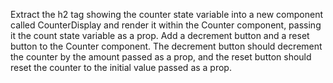 Extract the h2 tag showing the counter state variable into a new component called CounterDisplay and render it within the Counter component, passing it the count state variable as a prop.
Add a decrement button and a reset button to the Counter component. The decrement button should decrement the counter by the amount passed as a prop, and the reset button should reset the counter to the initial value passed as a prop.
